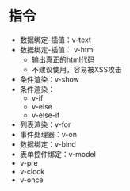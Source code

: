 # 指令
* 数据绑定-插值：v-text
        <span v-text="message"></span>
* 数据绑定-插值： v-html
    * 输出真正的html代码
    * 不建议使用，容易被XSS攻击
            <div v-html="html"></div>
* 条件渲染：v-show
* 条件渲染：
    * v-if
    * v-else
    * v-else-if
* 列表渲染：v-for
* 事件处理器：v-on
* 数据绑定：v-bind
* 表单控件绑定：v-model
* v-pre
* v-clock
* v-once